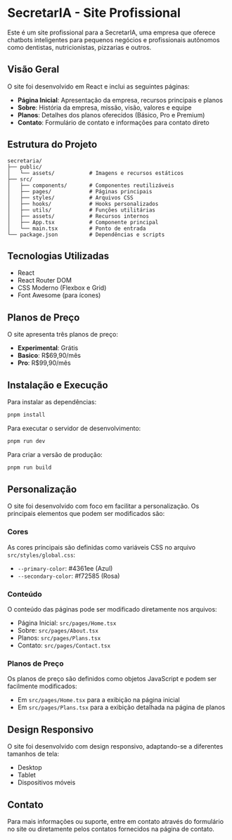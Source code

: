 # SecretarIA - Site Profissional

Este é um site profissional para a SecretarIA, uma empresa que oferece chatbots inteligentes para pequenos negócios e profissionais autônomos como dentistas, nutricionistas, pizzarias e outros.

## Visão Geral

O site foi desenvolvido em React e inclui as seguintes páginas:
- **Página Inicial**: Apresentação da empresa, recursos principais e planos
- **Sobre**: História da empresa, missão, visão, valores e equipe
- **Planos**: Detalhes dos planos oferecidos (Básico, Pro e Premium)
- **Contato**: Formulário de contato e informações para contato direto

## Estrutura do Projeto

```
secretaria/
├── public/
│   └── assets/           # Imagens e recursos estáticos
├── src/
│   ├── components/       # Componentes reutilizáveis
│   ├── pages/            # Páginas principais
│   ├── styles/           # Arquivos CSS
│   ├── hooks/            # Hooks personalizados
│   ├── utils/            # Funções utilitárias
│   ├── assets/           # Recursos internos
│   ├── App.tsx           # Componente principal
│   └── main.tsx          # Ponto de entrada
└── package.json          # Dependências e scripts
```

## Tecnologias Utilizadas

- React
- React Router DOM
- CSS Moderno (Flexbox e Grid)
- Font Awesome (para ícones)

## Planos de Preço

O site apresenta três planos de preço:
- **Experimental**: Grátis
- **Basico**: R$69,90/mês
- **Pro**: R$99,90/mês

## Instalação e Execução

Para instalar as dependências:
```bash
pnpm install
```

Para executar o servidor de desenvolvimento:
```bash
pnpm run dev
```

Para criar a versão de produção:
```bash
pnpm run build
```

## Personalização

O site foi desenvolvido com foco em facilitar a personalização. Os principais elementos que podem ser modificados são:

### Cores

As cores principais são definidas como variáveis CSS no arquivo `src/styles/global.css`:
- `--primary-color`: #4361ee (Azul)
- `--secondary-color`: #f72585 (Rosa)

### Conteúdo

O conteúdo das páginas pode ser modificado diretamente nos arquivos:
- Página Inicial: `src/pages/Home.tsx`
- Sobre: `src/pages/About.tsx`
- Planos: `src/pages/Plans.tsx`
- Contato: `src/pages/Contact.tsx`

### Planos de Preço

Os planos de preço são definidos como objetos JavaScript e podem ser facilmente modificados:
- Em `src/pages/Home.tsx` para a exibição na página inicial
- Em `src/pages/Plans.tsx` para a exibição detalhada na página de planos

## Design Responsivo

O site foi desenvolvido com design responsivo, adaptando-se a diferentes tamanhos de tela:
- Desktop
- Tablet
- Dispositivos móveis

## Contato

Para mais informações ou suporte, entre em contato através do formulário no site ou diretamente pelos contatos fornecidos na página de contato.
